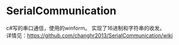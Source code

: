 SerialCommunication
====================
c#写的串口通信，使用的winform。
实现了16进制和字符串的收发。  
详情见：https://github.com/changhr2013/SerialCommunication/wiki
